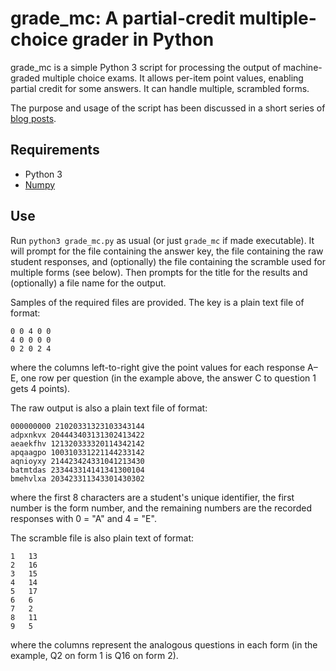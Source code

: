 # grade_mc: A partial-credit multiple-choice grader in Python

grade_mc is a simple Python 3 script for processing the output of machine-graded multiple choice exams. It allows per-item point values, enabling partial credit for some answers. It can handle multiple, scrambled forms.

The purpose and usage of the script has been discussed in a short series of [blog posts](http://blog.hartleygroup.org/2014/12/05/a-python-script-for-grading-partial-credit-multiple-choice-part-1/).

## Requirements

* Python 3
* [Numpy](http://www.numpy.org)

## Use

Run `python3 grade_mc.py` as usual (or just `grade_mc` if made executable). It will prompt for the file containing the answer key, the file containing the raw student responses, and (optionally) the file containing the scramble used for multiple forms (see below). Then prompts for the title for the results and (optionally) a file name for the output.

Samples of the required files are provided. The key is a plain text file of format:

```
0 0 4 0 0
4 0 0 0 0
0 2 0 2 4
```

where the columns left-to-right give the point values for each response A–E, one row per question (in the example above, the answer C to question 1 gets 4 points).

The raw output is also a plain text file of format:

```
000000000 21020331323103343144
adpxnkvx 204443403131302413422
aeaekfhv 121320333320114342142
apqaagpo 100310331221144233142
aqnioyxy 214423424331041213430
batmtdas 233443314141341300104
bmehvlxa 203423311343301430302

```

where the first 8 characters are a student's unique identifier, the first number is the form number, and the remaining numbers are the recorded responses with 0 = "A" and 4 = "E".

The scramble file is also plain text of format:

```
1   13
2   16
3   15
4   14
5   17
6   6
7   2
8   11
9   5
```

where the columns represent the analogous questions in each form (in the example, Q2 on form 1 is Q16 on form 2).

